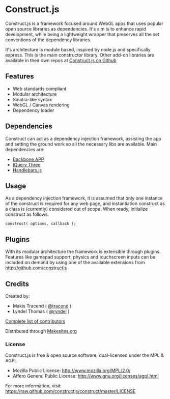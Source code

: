 # Construct.js

Construct.js is a framework  focused around WebGL apps that uses popular open source libraries as dependencies. It's aim is to enhance rapid development, while being a lightweight wrapper that preserves all the set conventions of the dependency libraries.

It's architecture is module based, inspired by node.js and specifically express. This is the main constructor library. Other add-on libraries are available in their own repos at [Construct.js on Github](http://github.com/constructjs)


## Features

* Web standards compliant
* Modular architecture
* Sinatra-like syntax
* WebGL / Canvas rendering
* Dependency loader


## Dependencies

Construct can act as a dependency injection framework, assisting the app and setting the ground work so all the necessary libs are available. Main dependencies are:

* [Backbone APP](http://github.com/makesites/backbone-app)
* [jQuery Three](http://github.com/makesites/jquery-three)
* [Handlebars.js](http://github.com/wycats/handlebars.js)


## Usage

As a dependency injection framework, it is assumed that only one instance of the construct is required for any web page, and instantiation construct as a class is (currently) considered out of scope. When ready, initialize construct as follows:
```
construct( options, callback );
```

## Plugins

With its modular architecture the framework is extensible through plugins. Features like gamepad support, physics and touchscreen inputs can be included on demand by using one of the available extensions from http://github.com/constructjs



## Credits

Created by:
* Makis Tracend ( [@tracend](http://github.com/tracend) )
* Lyndel Thomas ( [@ryndel](http://github.com/ryndel) )

[Complete list of contributors](https://github.com/constructjs/construct/graphs/contributors)


Distributed through [Makesites.org](http://makesites.org)

### License

Construct.js is free & open source software, dual-licensed under the MPL & AGPL

* Mozilla Public License: http://www.mozilla.org/MPL/2.0/
* Affero General Public License: http://www.gnu.org/licenses/agpl.html

For more information, visit: https://raw.github.com/constructjs/construct/master/LICENSE
